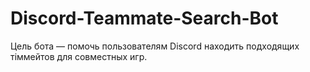 # Discord-Teammate-Search-Bot
Цель бота — помочь пользователям Discord находить подходящих тіммейтов для совместных игр.
